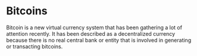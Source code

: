 # Bitcoins

Bitcoin is a new virtual currency system that has been gathering a lot of attention recently. It has been described as a decentralized currency because there is no real central bank or entity that is involved in generating or transacting bitcoins.&#x20;
